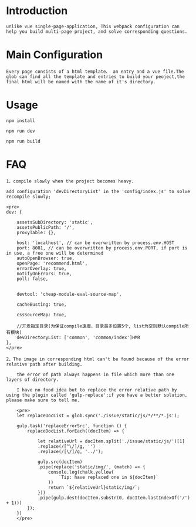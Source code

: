 # Introduction

    unlike vue single-page-application, This webpack configuration can help you build multi-page project, and solve corresponding questions.

# Main Configuration

    Every page consists of a html template、 an entry and a vue file.The glob can find all the template and entries to build your peoject,the final html will be named with the name of it's directory.


# Usage

    npm install

    npm run dev

    npm run build

# FAQ

    1、compile slowly when the project becomes heavy.

    add configuration 'devDirectoryList' in the 'config/index.js' to solve recompile slowly;

    <pre>
    dev: {

        assetsSubDirectory: 'static',
        assetsPublicPath: '/',
        proxyTable: {},

        host: 'localhost', // can be overwritten by process.env.HOST
        port: 8081, // can be overwritten by process.env.PORT, if port is in use, a free one will be determined
        autoOpenBrowser: true,
        openPage: 'recommend.html',
        errorOverlay: true,
        notifyOnErrors: true,
        poll: false,

        
        devtool: 'cheap-module-eval-source-map',

        cacheBusting: true,

        cssSourceMap: true,

        //开发指定目录(为保证compile速度，目录最多设置5个, list为空则默认compile所有模块)
        devDirectoryList: ['common', 'common/index']HMR
    },
    </pre>

    2、The image in corresponding html can't be found because of the error relative path after building.

        the error of path always happens in file which more than one layers of directory.

        I have no food idea but to replace the error relative path by using the plugin called 'gulp-replace';if you have a better solution, please make sure to tell me.

        <pre>
        let replaceDocList = glob.sync('./issue/static/js/*/**/*.js');

        gulp.task('replaceErrorSrc', function () {
            replaceDocList.forEach((docItem) => {

                let relativeUrl = docItem.split('./issue/static/js/')[1]
                .replace(/[^\/]/g, '')
                .replace(/[\/]/g, '../');

                gulp.src(docItem)
                .pipe(replace('static/img/', (match) => {
                    console.log(chalk.yellow(
                        `Tip: have replaced one in ${docItem}`
                    ))
                    return `${relativeUrl}static/img/`;
                }))
                .pipe(gulp.dest(docItem.substr(0, docItem.lastIndexOf('/') + 1)))
            });
        })
        </pre>
